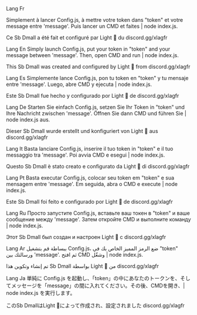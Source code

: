 Lang Fr

Simplement à lancer Config.js, à mettre votre token dans "token" et votre message entre 'message'. Puis lancer un CMD et faites | node index.js.

Ce Sb Dmall a été fait et configuré par Light 👑 du discord.gg/xlagfr

Lang En
Simply launch Config.js, put your token in "token" and your message between 'message'. Then, open CMD and run | node index.js.

This Sb Dmall was created and configured by Light 👑 from discord.gg/xlagfr

Lang Es
Simplemente lance Config.js, pon tu token en "token" y tu mensaje entre 'message'. Luego, abre CMD y ejecuta | node index.js.

Este Sb Dmall fue hecho y configurado por Light 👑 de discord.gg/xlagfr

Lang De
Starten Sie einfach Config.js, setzen Sie Ihr Token in "token" und Ihre Nachricht zwischen 'message'. Öffnen Sie dann CMD und führen Sie | node index.js aus.

Dieser Sb Dmall wurde erstellt und konfiguriert von Light 👑 aus discord.gg/xlagfr

Lang It
Basta lanciare Config.js, inserire il tuo token in "token" e il tuo messaggio tra 'message'. Poi avvia CMD e esegui | node index.js.

Questo Sb Dmall è stato creato e configurato da Light 👑 di discord.gg/xlagfr

Lang Pt
Basta executar Config.js, colocar seu token em "token" e sua mensagem entre 'message'. Em seguida, abra o CMD e execute | node index.js.

Este Sb Dmall foi feito e configurado por Light 👑 de discord.gg/xlagfr

Lang Ru
Просто запустите Config.js, вставьте ваш токен в "token" и ваше сообщение между 'message'. Затем откройте CMD и выполните команду | node index.js.

Этот Sb Dmall был создан и настроен Light 👑 с discord.gg/xlagfr

Lang Ar
ببساطة قم بتشغيل Config.js، ضع الرمز المميز الخاص بك في "token" ورسالتك بين 'message'. ثم افتح CMD وشغّل | node index.js.

تم إنشاء وتكوين هذا Sb Dmall بواسطة Light 👑 من discord.gg/xlagfr

Lang Ja
単純に Config.js を起動し、「token」の中にあなたのトークンを、そしてメッセージを「message」の間に入れてください。その後、CMDを開き、| node index.js を実行します。

このSb DmallはLight 👑によって作成され、設定されました discord.gg/xlagfr


